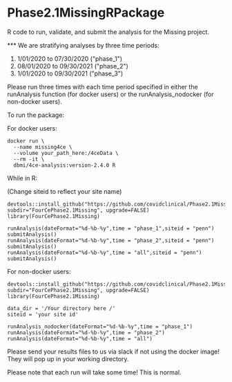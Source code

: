 # Phase2.1MissingRPackage
R code to run, validate, and submit the analysis for the Missing project.

*** We are stratifying analyses by three time periods: 
1) 1/01/2020 to 07/30/2020 ("phase_1")
2) 08/01/2020 to 09/30/2021 ("phase_2")
3) 1/01/2020 to 09/30/2021 ("phase_3")

Please run three times with each time period specified in either the runAnalysis function (for docker users) or the runAnalysis_nodocker (for non-docker users). 

To run the package:

For docker users:

```
docker run \
  --name missing4ce \
  --volume your_path_here:/4ceData \
  --rm -it \
  dbmi/4ce-analysis:version-2.4.0 R
```

While in R: 

(Change siteid to reflect your site name)

```
devtools::install_github("https://github.com/covidclinical/Phase2.1MissingRPackage", subdir="FourCePhase2.1Missing", upgrade=FALSE)
library(FourCePhase2.1Missing)

runAnalysis(dateFormat="%d-%b-%y",time = "phase_1",siteid = "penn")
submitAnalysis()
runAnalysis(dateFormat="%d-%b-%y",time = "phase_2",siteid = "penn")
submitAnalysis()
runAnalysis(dateFormat="%d-%b-%y",time = "all",siteid = "penn")
submitAnalysis()

```

For non-docker users:

```
devtools::install_github("https://github.com/covidclinical/Phase2.1MissingRPackage", subdir="FourCePhase2.1Missing", upgrade=FALSE)
library(FourCePhase2.1Missing)

data_dir = '/Your directory here /'
siteid = 'your site id'

runAnalysis_nodocker(dateFormat="%d-%b-%y",time = "phase_1")
runAnalysis(dateFormat="%d-%b-%y",time = "phase_2")
runAnalysis(dateFormat="%d-%b-%y",time = "all")
```

Please send your results files to us via slack if not using the docker image! They will pop up in your working directory.

Please note that each run will take some time! This is normal. 




